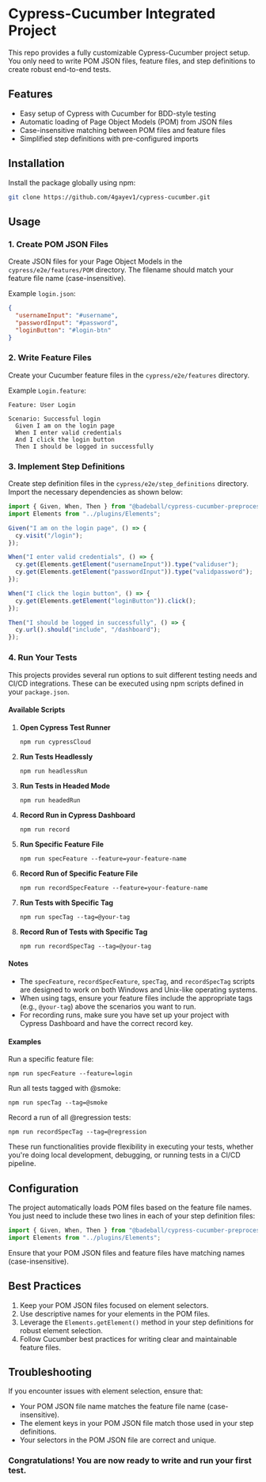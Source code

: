 # Cypress-Cucumber Integrated Project

This repo provides a fully customizable Cypress-Cucumber project setup. You only need to write POM JSON files, feature files, and step definitions to create robust end-to-end tests.

## Features

- Easy setup of Cypress with Cucumber for BDD-style testing
- Automatic loading of Page Object Models (POM) from JSON files
- Case-insensitive matching between POM files and feature files
- Simplified step definitions with pre-configured imports

## Installation

Install the package globally using npm:

```bash
git clone https://github.com/4gayev1/cypress-cucumber.git
```

## Usage

### 1. Create POM JSON Files

Create JSON files for your Page Object Models in the `cypress/e2e/features/POM` directory. The filename should match your feature file name (case-insensitive).

Example `login.json`:

```json
{
  "usernameInput": "#username",
  "passwordInput": "#password",
  "loginButton": "#login-btn"
}
```

### 2. Write Feature Files

Create your Cucumber feature files in the `cypress/e2e/features` directory.

Example `Login.feature`:

```gherkin
Feature: User Login

Scenario: Successful login
  Given I am on the login page
  When I enter valid credentials
  And I click the login button
  Then I should be logged in successfully
```

### 3. Implement Step Definitions

Create step definition files in the `cypress/e2e/step_definitions` directory. Import the necessary dependencies as shown below:

```javascript
import { Given, When, Then } from "@badeball/cypress-cucumber-preprocessor";
import Elements from "../plugins/Elements";

Given("I am on the login page", () => {
  cy.visit("/login");
});

When("I enter valid credentials", () => {
  cy.get(Elements.getElement("usernameInput")).type("validuser");
  cy.get(Elements.getElement("passwordInput")).type("validpassword");
});

When("I click the login button", () => {
  cy.get(Elements.getElement("loginButton")).click();
});

Then("I should be logged in successfully", () => {
  cy.url().should("include", "/dashboard");
});
```

### 4. Run Your Tests

This projects provides several run options to suit different testing needs and CI/CD integrations. These can be executed using npm scripts defined in your `package.json`.

#### Available Scripts

1. **Open Cypress Test Runner**
   ```
   npm run cypressCloud
   ```

2. **Run Tests Headlessly**
   ```
   npm run headlessRun
   ```

3. **Run Tests in Headed Mode**
   ```
   npm run headedRun
   ```

4. **Record Run in Cypress Dashboard**
   ```
   npm run record
   ```

5. **Run Specific Feature File**
   ```
   npm run specFeature --feature=your-feature-name
   ```

6. **Record Run of Specific Feature File**
   ```
   npm run recordSpecFeature --feature=your-feature-name
   ```

7. **Run Tests with Specific Tag**
   ```
   npm run specTag --tag=@your-tag
   ```

8. **Record Run of Tests with Specific Tag**
   ```
   npm run recordSpecTag --tag=@your-tag
   ```

#### Notes

- The `specFeature`, `recordSpecFeature`, `specTag`, and `recordSpecTag` scripts are designed to work on both Windows and Unix-like operating systems.
- When using tags, ensure your feature files include the appropriate tags (e.g., `@your-tag`) above the scenarios you want to run.
- For recording runs, make sure you have set up your project with Cypress Dashboard and have the correct record key.

#### Examples

Run a specific feature file:
```
npm run specFeature --feature=login
```

Run all tests tagged with @smoke:
```
npm run specTag --tag=@smoke
```

Record a run of all @regression tests:
```
npm run recordSpecTag --tag=@regression
```

These run functionalities provide flexibility in executing your tests, whether you're doing local development, debugging, or running tests in a CI/CD pipeline.

## Configuration

The project automatically loads POM files based on the feature file names. You just need to include these two lines in each of your step definition files:

```javascript
import { Given, When, Then } from "@badeball/cypress-cucumber-preprocessor";
import Elements from "../plugins/Elements";
```

Ensure that your POM JSON files and feature files have matching names (case-insensitive).

## Best Practices

1. Keep your POM JSON files focused on element selectors.
2. Use descriptive names for your elements in the POM files.
3. Leverage the `Elements.getElement()` method in your step definitions for robust element selection.
4. Follow Cucumber best practices for writing clear and maintainable feature files.

## Troubleshooting

If you encounter issues with element selection, ensure that:
- Your POM JSON file name matches the feature file name (case-insensitive).
- The element keys in your POM JSON file match those used in your step definitions.
- Your selectors in the POM JSON file are correct and unique.

### Congratulations! You are now ready to write and run your first test.
